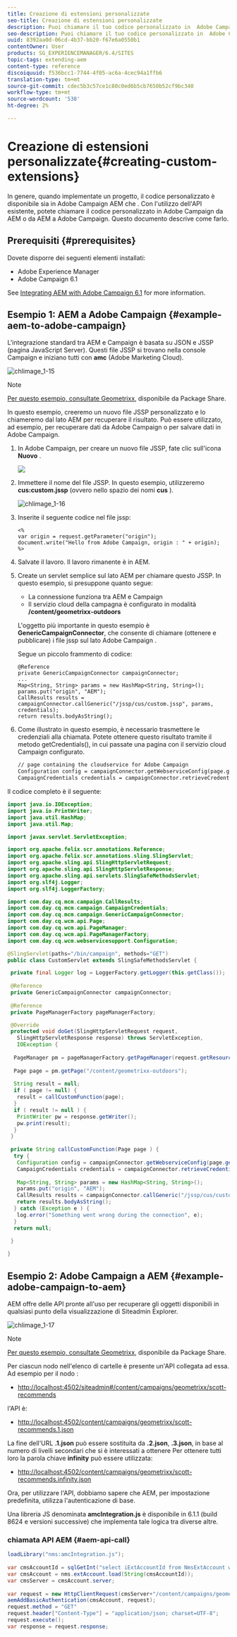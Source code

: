 ```yaml
---
title: Creazione di estensioni personalizzate
seo-title: Creazione di estensioni personalizzate
description: Puoi chiamare il tuo codice personalizzato in  Adobe Campaign da AEM o da AEM a  Adobe Campaign
seo-description: Puoi chiamare il tuo codice personalizzato in  Adobe Campaign da AEM o da AEM a  Adobe Campaign
uuid: 8392aa0d-06cd-4b37-bb20-f67e6a0550b1
contentOwner: User
products: SG_EXPERIENCEMANAGER/6.4/SITES
topic-tags: extending-aem
content-type: reference
discoiquuid: f536bcc1-7744-4f05-ac6a-4cec94a1ffb6
translation-type: tm+mt
source-git-commit: cdec5b3c57ce1c80c0ed6b5cb7650b52cf9bc340
workflow-type: tm+mt
source-wordcount: '538'
ht-degree: 2%

---
```



# Creazione di estensioni personalizzate{#creating-custom-extensions}

In genere, quando implementate un progetto, il codice personalizzato è disponibile sia in Adobe Campaign AEM che . Con l&#39;utilizzo dell&#39;API esistente, potete chiamare il codice personalizzato in  Adobe Campaign da AEM o da AEM a  Adobe Campaign. Questo documento descrive come farlo.

## Prerequisiti {#prerequisites}

Dovete disporre dei seguenti elementi installati:

* Adobe Experience Manager
*  Adobe Campaign 6.1

See [Integrating AEM with Adobe Campaign 6.1](/help/sites-administering/campaignonpremise.md) for more information.

## Esempio 1: AEM a  Adobe Campaign {#example-aem-to-adobe-campaign}

L&#39;integrazione standard tra AEM e Campaign è basata su JSON e JSSP (pagina JavaScript Server). Questi file JSSP si trovano nella console Campaign e iniziano tutti con **amc** (Adobe Marketing Cloud).

![chlimage_1-15](assets/chlimage_1-15.png)

>[!NOTE]
>
>[Per questo esempio, consultate Geometrixx](/help/sites-developing/we-retail.md), disponibile da Package Share.

In questo esempio, creeremo un nuovo file JSSP personalizzato e lo chiameremo dal lato AEM per recuperare il risultato. Può essere utilizzato, ad esempio, per recuperare dati da  Adobe Campaign o per salvare dati in  Adobe Campaign.

1. In  Adobe Campaign, per creare un nuovo file JSSP, fate clic sull&#39;icona **Nuovo** .

   ![](do-not-localize/chlimage_1-4.png)

1. Immettere il nome del file JSSP. In questo esempio, utilizzeremo **cus:custom.jssp** (ovvero nello spazio dei nomi **cus** ).

   ![chlimage_1-16](assets/chlimage_1-16.png)

1. Inserite il seguente codice nel file jssp:

   ```
   <%
   var origin = request.getParameter("origin");
   document.write("Hello from Adobe Campaign, origin : " + origin);
   %>
   ```

1. Salvate il lavoro. Il lavoro rimanente è in AEM.
1. Create un servlet semplice sul lato AEM per chiamare questo JSSP. In questo esempio, si presuppone quanto segue:

   * La connessione funziona tra AEM e Campaign
   * Il servizio cloud della campagna è configurato in modalità **/content/geometrixx-outdoors**

   L&#39;oggetto più importante in questo esempio è **GenericCampaignConnector**, che consente di chiamare (ottenere e pubblicare) i file jssp sul lato Adobe Campaign .

   Segue un piccolo frammento di codice:

   ```
   @Reference
   private GenericCampaignConnector campaignConnector;
   ...
   Map<String, String> params = new HashMap<String, String>();
   params.put("origin", "AEM"); 
   CallResults results = campaignConnector.callGeneric("/jssp/cus/custom.jssp", params, credentials);
   return results.bodyAsString();
   ```

1. Come illustrato in questo esempio, è necessario trasmettere le credenziali alla chiamata. Potete ottenere questo risultato tramite il metodo getCredentials(), in cui passate una pagina con il servizio cloud Campaign configurato.

   ```xml
   // page containing the cloudservice for Adobe Campaign
   Configuration config = campaignConnector.getWebserviceConfig(page.getContentResource().getParent());
   CampaignCredentials credentials = campaignConnector.retrieveCredentials(config);
   ```

Il codice completo è il seguente:

```java
import java.io.IOException;
import java.io.PrintWriter;
import java.util.HashMap;
import java.util.Map;

import javax.servlet.ServletException;

import org.apache.felix.scr.annotations.Reference;
import org.apache.felix.scr.annotations.sling.SlingServlet;
import org.apache.sling.api.SlingHttpServletRequest;
import org.apache.sling.api.SlingHttpServletResponse;
import org.apache.sling.api.servlets.SlingSafeMethodsServlet;
import org.slf4j.Logger;
import org.slf4j.LoggerFactory;

import com.day.cq.mcm.campaign.CallResults;
import com.day.cq.mcm.campaign.CampaignCredentials;
import com.day.cq.mcm.campaign.GenericCampaignConnector;
import com.day.cq.wcm.api.Page;
import com.day.cq.wcm.api.PageManager;
import com.day.cq.wcm.api.PageManagerFactory;
import com.day.cq.wcm.webservicesupport.Configuration;

@SlingServlet(paths="/bin/campaign", methods="GET")
public class CustomServlet extends SlingSafeMethodsServlet {

 private final Logger log = LoggerFactory.getLogger(this.getClass());
 
 @Reference
 private GenericCampaignConnector campaignConnector;
 
 @Reference
 private PageManagerFactory pageManagerFactory;

 @Override
 protected void doGet(SlingHttpServletRequest request,
   SlingHttpServletResponse response) throws ServletException,
   IOException {
  
  PageManager pm = pageManagerFactory.getPageManager(request.getResourceResolver());
  
  Page page = pm.getPage("/content/geometrixx-outdoors");
  
  String result = null;
  if ( page != null) {
   result = callCustomFunction(page);
  }
  if ( result != null ) {
   PrintWriter pw = response.getWriter();
   pw.print(result);
  }
 }
 
 private String callCustomFunction(Page page ) {
  try {
   Configuration config = campaignConnector.getWebserviceConfig(page.getContentResource().getParent());
   CampaignCredentials credentials = campaignConnector.retrieveCredentials(config);
   
   Map<String, String> params = new HashMap<String, String>();
   params.put("origin", "AEM");
   CallResults results = campaignConnector.callGeneric("/jssp/cus/custom.jssp", params, credentials);
   return results.bodyAsString();
  } catch (Exception e ) {
   log.error("Something went wrong during the connection", e);
  }
  return null;
  
 }

}
```

## Esempio 2:  Adobe Campaign a AEM {#example-adobe-campaign-to-aem}

AEM offre delle API pronte all&#39;uso per recuperare gli oggetti disponibili in qualsiasi punto della visualizzazione di Siteadmin Explorer.

![chlimage_1-17](assets/chlimage_1-17.png)

>[!NOTE]
>
>[Per questo esempio, consultate Geometrixx](/help/sites-developing/we-retail.md), disponibile da Package Share.

Per ciascun nodo nell&#39;elenco di cartelle è presente un&#39;API collegata ad essa. Ad esempio per il nodo :

* [http://localhost:4502/siteadmin#/content/campaigns/geometrixx/scott-recommends](http://localhost:4502/siteadmin#/content/campaigns/geometrixx/scott-recommends)

l&#39;API è:

* [http://localhost:4502/content/campaigns/geometrixx/scott-recommends.1.json](http://localhost:4502/content/campaigns/geometrixx/scott-recommends.2.json)

La fine dell&#39;URL **.1.json** può essere sostituita da **.2.json**, **.3.json**, in base al numero di livelli secondari che si è interessati a ottenere Per ottenere tutti loro la parola chiave **infinity** può essere utilizzata:

* [http://localhost:4502/content/campaigns/geometrixx/scott-recommends.infinity.json](http://localhost:4502/content/campaigns/geometrixx/scott-recommends.2.json)

Ora, per utilizzare l&#39;API, dobbiamo sapere che AEM, per impostazione predefinita, utilizza l&#39;autenticazione di base.

Una libreria JS denominata **amcIntegration.js** è disponibile in 6.1.1 (build 8624 e versioni successive) che implementa tale logica tra diverse altre.

### chiamata API AEM {#aem-api-call}

```java
loadLibrary("nms:amcIntegration.js");
 
var cmsAccountId = sqlGetInt("select iExtAccountId from NmsExtAccount where sName=$(sz)","aemInstance")
var cmsAccount = nms.extAccount.load(String(cmsAccountId));
var cmsServer = cmsAccount.server;
 
var request = new HttpClientRequest(cmsServer+"/content/campaigns/geometrixx.infinity.json")
aemAddBasicAuthentication(cmsAccount, request);
request.method = "GET"
request.header["Content-Type"] = "application/json; charset=UTF-8";
request.execute();
var response = request.response;
```

